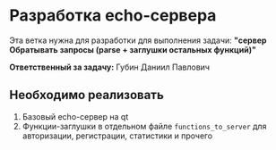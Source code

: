 # Разработка echo-сервера
Эта ветка нужна для разработки для выполнения задачи: **"сервер
Обратывать запросы (parse + заглушки остальных функций)"**

**Ответственный за задачу:** Губин Даниил Павлович

## Необходимо реализовать
1. Базовый echo-сервер на qt
2. Функции-заглушки в отдельном файле `functions_to_server` для авторизации, регистрации, статистики и прочего
